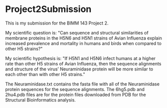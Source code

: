 # Project2Submission
This is my submission for the BIMM 143 Project 2. 

My scientific question is: 
"Can sequence and structural similarities of membrane proteins in the H5N6 and H5N1 strains of Avian Influenza explain increased prevalence and mortality in humans and birds when compared to other H5 strains?"

My scientific hypothesis is:
"If H5N1 and H5N6 infect humans at a higher rate than other H5 strains of Avian Influenza, then the sequence alignments and structure of the virus’ Neuraminidase protein will be more similar to each other than with other H5 strains."


The Neuraminidase.txt contains the fasta file with all of the Neuraminidase protein sequences for the sequence alignments. The 6hg5.pdb and 2hu4.pdb files are for the protein files downloaded from PDB for the Structural Bioinformatics analysis. 
